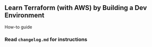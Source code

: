 ## Learn Terraform (with AWS) by Building a Dev Environment

How-to guide

### Read `changelog.md` for instructions
